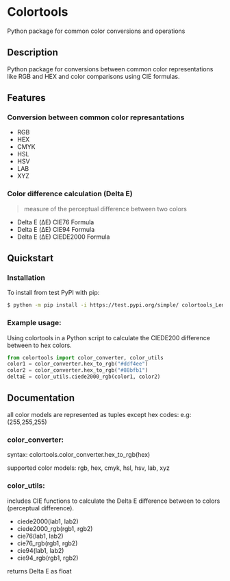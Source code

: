 # Colortools
Python package for common color conversions and operations

## Description
Python package for conversions between common color representations like RGB and HEX and color comparisons using CIE formulas.

## Features
### Conversion between common color represantations
- RGB
- HEX
- CMYK
- HSL
- HSV
- LAB
- XYZ
### Color difference calculation (Delta E)
> measure of the perceptual difference between two colors
- Delta E (ΔE) CIE76 Formula
- Delta E (ΔE) CIE94 Formula
- Delta E (ΔE) CIEDE2000 Formula

## Quickstart
### Installation 
To install from test PyPI with pip:

```bash
$ python -m pip install -i https://test.pypi.org/simple/ colortools_LentoLen
```

### Example usage: 
Using colortools in a Python script to calculate the CIEDE200 difference between to hex colors.
```python
from colortools import color_converter, color_utils
color1 = color_converter.hex_to_rgb("#ddf4ee")
color2 = color_converter.hex_to_rgb("#88bfb1")
deltaE = color_utils.ciede2000_rgb(color1, color2)
```

## Documentation
all color models are represented as tuples except hex codes: e.g: (255,255,255)
### color_converter:
syntax: colortools.color_converter.hex_to_rgb(hex)

supported color models: rgb, hex, cmyk, hsl, hsv, lab, xyz

### color_utils: 
includes CIE functions to calculate the Delta E difference between to colors (perceptual difference).

- ciede2000(lab1, lab2)
- ciede2000_rgb(rgb1, rgb2)
- cie76(lab1, lab2)
- cie76_rgb(rgb1, rgb2)
- cie94(lab1, lab2)
- cie94_rgb(rgb1, rgb2)

returns Delta E as float

